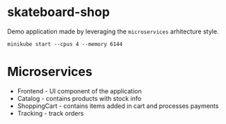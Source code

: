 # skateboard-shop

Demo application made by leveraging the `microservices` arhitecture style.


```
minikube start --cpus 4 --memory 6144
```

# Microservices

* Frontend - UI component of the application
* Catalog - contains products with stock info
* ShoppingCart - contains items added in cart and processes payments
* Tracking - track orders
